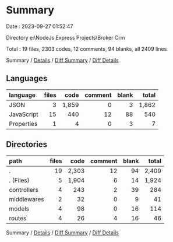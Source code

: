 # Summary

Date : 2023-09-27 01:52:47

Directory e:\\NodeJs Express Projects\\Broker Crm

Total : 19 files,  2303 codes, 12 comments, 94 blanks, all 2409 lines

Summary / [Details](details.md) / [Diff Summary](diff.md) / [Diff Details](diff-details.md)

## Languages
| language | files | code | comment | blank | total |
| :--- | ---: | ---: | ---: | ---: | ---: |
| JSON | 3 | 1,859 | 0 | 3 | 1,862 |
| JavaScript | 15 | 440 | 12 | 88 | 540 |
| Properties | 1 | 4 | 0 | 3 | 7 |

## Directories
| path | files | code | comment | blank | total |
| :--- | ---: | ---: | ---: | ---: | ---: |
| . | 19 | 2,303 | 12 | 94 | 2,409 |
| . (Files) | 5 | 1,904 | 6 | 14 | 1,924 |
| controllers | 4 | 243 | 2 | 39 | 284 |
| middlewares | 2 | 32 | 0 | 9 | 41 |
| models | 4 | 98 | 0 | 16 | 114 |
| routes | 4 | 26 | 4 | 16 | 46 |

Summary / [Details](details.md) / [Diff Summary](diff.md) / [Diff Details](diff-details.md)